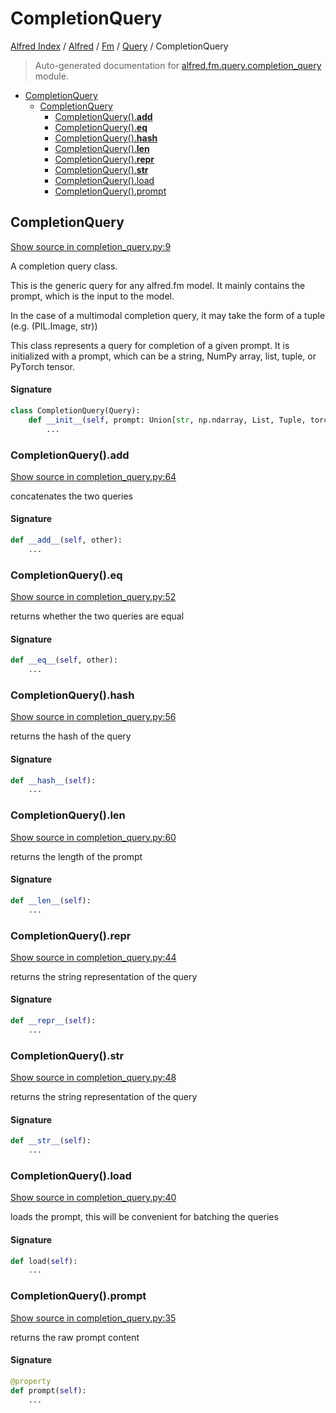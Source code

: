 # CompletionQuery

[Alfred Index](../../../README.md#alfred-index) /
[Alfred](../../index.md#alfred) /
[Fm](../index.md#fm) /
[Query](./index.md#query) /
CompletionQuery

> Auto-generated documentation for [alfred.fm.query.completion_query](../../../../alfred/fm/query/completion_query.py) module.

- [CompletionQuery](#completionquery)
  - [CompletionQuery](#completionquery-1)
    - [CompletionQuery().__add__](#completionquery()__add__)
    - [CompletionQuery().__eq__](#completionquery()__eq__)
    - [CompletionQuery().__hash__](#completionquery()__hash__)
    - [CompletionQuery().__len__](#completionquery()__len__)
    - [CompletionQuery().__repr__](#completionquery()__repr__)
    - [CompletionQuery().__str__](#completionquery()__str__)
    - [CompletionQuery().load](#completionquery()load)
    - [CompletionQuery().prompt](#completionquery()prompt)

## CompletionQuery

[Show source in completion_query.py:9](../../../../alfred/fm/query/completion_query.py#L9)

A completion query class.

This is the generic query for any alfred.fm model.
It mainly contains the prompt, which is the input to the model.

In the case of a multimodal completion query, it may take the form of a tuple (e.g. (PIL.Image, str))

This class represents a query for completion of a given prompt.
It is initialized with a prompt, which can be a string, NumPy array,
list, tuple, or PyTorch tensor.

#### Signature

```python
class CompletionQuery(Query):
    def __init__(self, prompt: Union[str, np.ndarray, List, Tuple, torch.Tensor]):
        ...
```

### CompletionQuery().__add__

[Show source in completion_query.py:64](../../../../alfred/fm/query/completion_query.py#L64)

concatenates the two queries

#### Signature

```python
def __add__(self, other):
    ...
```

### CompletionQuery().__eq__

[Show source in completion_query.py:52](../../../../alfred/fm/query/completion_query.py#L52)

returns whether the two queries are equal

#### Signature

```python
def __eq__(self, other):
    ...
```

### CompletionQuery().__hash__

[Show source in completion_query.py:56](../../../../alfred/fm/query/completion_query.py#L56)

returns the hash of the query

#### Signature

```python
def __hash__(self):
    ...
```

### CompletionQuery().__len__

[Show source in completion_query.py:60](../../../../alfred/fm/query/completion_query.py#L60)

returns the length of the prompt

#### Signature

```python
def __len__(self):
    ...
```

### CompletionQuery().__repr__

[Show source in completion_query.py:44](../../../../alfred/fm/query/completion_query.py#L44)

returns the string representation of the query

#### Signature

```python
def __repr__(self):
    ...
```

### CompletionQuery().__str__

[Show source in completion_query.py:48](../../../../alfred/fm/query/completion_query.py#L48)

returns the string representation of the query

#### Signature

```python
def __str__(self):
    ...
```

### CompletionQuery().load

[Show source in completion_query.py:40](../../../../alfred/fm/query/completion_query.py#L40)

loads the prompt, this will be convenient for batching the queries

#### Signature

```python
def load(self):
    ...
```

### CompletionQuery().prompt

[Show source in completion_query.py:35](../../../../alfred/fm/query/completion_query.py#L35)

returns the raw prompt content

#### Signature

```python
@property
def prompt(self):
    ...
```


